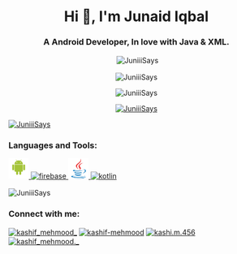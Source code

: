 <h1 align="center">Hi 👋, I'm Junaid Iqbal</h1>
<h3 align="center">A Android Developer, In love with Java & XML.</h3>

<p align="center">&nbsp;<img align="center" src="https://github-readme-stats.vercel.app/api?username=JuniiiSays&show_icons=true&locale=en" alt="JuniiiSays" /></p>
<p align="center"><img align="center" src="https://github-readme-stats.vercel.app/api/top-langs?username=JuniiiSays&show_icons=true&locale=en&layout=compact" alt="JuniiiSays" /></p>


<p align="center"> <img src="https://komarev.com/ghpvc/?username=JuniiiSays&label=Profile%20views&color=0e75b6&style=flat" alt="JuniiiSays" /> </p>

<p align="center"> <a href="https://github.com/ryo-ma/github-profile-trophy"><img src="https://github-profile-trophy.vercel.app/?username=JuniiiSays" alt="JuniiiSays" /></a> </p>

<p align="left"> <a href="https://twitter.com/JuniiiSays" target="blank"><img src="https://img.shields.io/twitter/follow/JuniiiSays?logo=twitter&style=for-the-badge" alt="JuniiiSays" /></a> </p>

<h3 align="left">Languages and Tools:</h3>
<p align="left"> <a href="https://developer.android.com" target="_blank"> <img src="https://raw.githubusercontent.com/devicons/devicon/master/icons/android/android-original-wordmark.svg" alt="android" width="40" height="40"/> </a>
<a href="https://firebase.google.com/" target="_blank"> <img src="https://www.vectorlogo.zone/logos/firebase/firebase-icon.svg" alt="firebase" width="40" height="40"/> </a>
  <a href="https://www.java.com" target="_blank"> <img src="https://raw.githubusercontent.com/devicons/devicon/master/icons/java/java-original.svg" alt="java" width="40" height="40"/> </a>
  <a href="https://kotlinlang.org" target="_blank"> <img src="https://www.vectorlogo.zone/logos/kotlinlang/kotlinlang-icon.svg" alt="kotlin" width="40" height="40"/> </a>

<p><img align="center" src="https://github-readme-streak-stats.herokuapp.com/?user=JuniiiSays&" alt="JuniiiSays" /></p>


<!-- Contact Me:START -->

<h3 align="left">Connect with me:</h3>
<p align="left">
<a href="https://twitter.com/JuniiiSays" target="blank"><img align="center" src="https://raw.githubusercontent.com/rahuldkjain/github-profile-readme-generator/master/src/images/icons/Social/twitter.svg" alt="kashif_mehmood_" height="30" width="40" /></a>
<a href="https://www.linkedin.com/in/juniiisays/" target="blank"><img align="center" src="https://raw.githubusercontent.com/rahuldkjain/github-profile-readme-generator/master/src/images/icons/Social/linked-in-alt.svg" alt="kashif-mehmood" height="30" width="40" /></a>
<a href="https://fb.com/JuniiiSays" target="blank"><img align="center" src="https://raw.githubusercontent.com/rahuldkjain/github-profile-readme-generator/master/src/images/icons/Social/facebook.svg" alt="kashi.m.456" height="30" width="40" /></a>
<a href="https://instagram.com/juniiisays" target="blank"><img align="center" src="https://raw.githubusercontent.com/rahuldkjain/github-profile-readme-generator/master/src/images/icons/Social/instagram.svg" alt="kashif_mehmood._" height="30" width="40" /></a>
</p>

<!-- Contact Me:END -->
